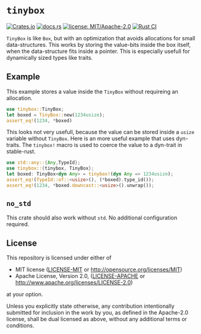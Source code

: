 # `tinybox`

[![Crates.io](https://img.shields.io/crates/v/tinybox.svg?label=tinybox)](https://crates.io/crates/tinybox)
[![docs.rs](https://docs.rs/tinybox/badge.svg)](https://docs.rs/tinybox/)
[![license: MIT/Apache-2.0](https://img.shields.io/badge/license-MIT%2FApache--2.0-blue.svg)](#license)
[![Rust CI](https://github.com/HellButcher/tinybox-rs/actions/workflows/rust.yml/badge.svg)](https://github.com/HellButcher/tinybox-rs/actions/workflows/rust.yml)

<!-- Short Introduction -->
`TinyBox` is like `Box`, but with an optimization that avoids allocations for small data-structures. This works by storing the value-bits inside the box itself, when the data-structure fits inside a pointer. This is especially usefull for dynamically sized types like traits.

## Example

This example stores a value inside the `TinyBox` without requireing an allocation.
```rust
use tinybox::TinyBox;
let boxed = TinyBox::new(1234usize);
assert_eq!(1234, *boxed)
```

This looks not very usefull, because the value can be stored inside a `usize` variable without `TinyBox`. Here is an more useful example that uses dyn-traits. The `tinybox!` macro is used to coerce the value to a dyn-trait in stable-rust.
```rust
use std::any::{Any,TypeId};
use tinybox::{tinybox, TinyBox};
let boxed: TinyBox<dyn Any> = tinybox!(dyn Any => 1234usize);
assert_eq!(TypeId::of::<usize>(), (*boxed).type_id());
assert_eq!(1234, *boxed.downcast::<usize>().unwrap());
```


## `no_std`

This crate should also work without `std`. No additional configuration required.

## License

[license]: #license

This repository is licensed under either of

* MIT license ([LICENSE-MIT] or <http://opensource.org/licenses/MIT>)
* Apache License, Version 2.0, ([LICENSE-APACHE] or <http://www.apache.org/licenses/LICENSE-2.0>)

at your option.

Unless you explicitly state otherwise, any contribution intentionally submitted
for inclusion in the work by you, as defined in the Apache-2.0 license, shall be
dual licensed as above, without any additional terms or conditions.

[LICENSE-MIT]: ./LICENSE-MIT
[LICENSE-APACHE]: ./LICENSE-APACHE

